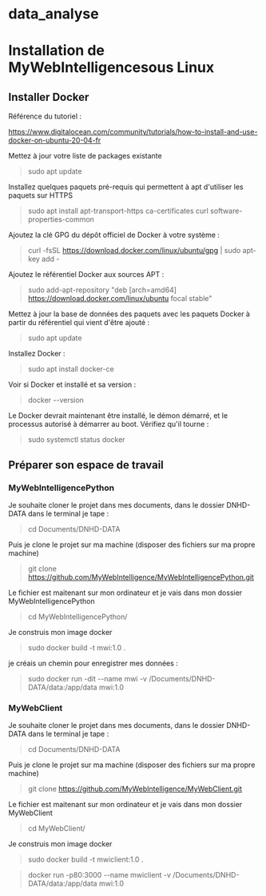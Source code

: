 # data_analyse

# Installation de MyWebIntelligencesous Linux 

## Installer Docker

Référence du tutoriel : 

https://www.digitalocean.com/community/tutorials/how-to-install-and-use-docker-on-ubuntu-20-04-fr

Mettez à jour votre liste de packages existante 

> sudo apt update

Installez quelques paquets pré-requis qui permettent à apt d'utiliser les paquets sur HTTPS 

> sudo apt install apt-transport-https ca-certificates curl software-properties-common

Ajoutez la clé GPG du dépôt officiel de Docker à votre système :

> curl -fsSL https://download.docker.com/linux/ubuntu/gpg | sudo apt-key add -

Ajoutez le référentiel Docker aux sources APT :

> sudo add-apt-repository "deb [arch=amd64] https://download.docker.com/linux/ubuntu focal stable"

Mettez à jour la base de données des paquets avec les paquets Docker à partir du référentiel qui vient d'être ajouté :

> sudo apt update

Installez Docker :

> sudo apt install docker-ce

Voir si Docker et installé et sa version : 

> docker --version

Le Docker devrait maintenant être installé, le démon démarré, et le processus autorisé à démarrer au boot. Vérifiez qu'il tourne :

> sudo systemctl status docker

## Préparer son espace de travail 

### MyWebIntelligencePython 

Je souhaite cloner le projet dans mes documents, dans le dossier DNHD-DATA dans le terminal je tape :

> cd Documents/DNHD-DATA

Puis je clone le projet sur ma machine (disposer des fichiers sur ma propre machine)

> git clone https://github.com/MyWebIntelligence/MyWebIntelligencePython.git

Le fichier est maitenant sur mon ordinateur et je vais dans mon dossier MyWebIntelligencePython

> cd MyWebIntelligencePython/

Je construis mon image docker 

> sudo docker build -t mwi:1.0 .

je créais un chemin pour enregistrer mes données : 

> sudo docker run -dit --name mwi -v /Documents/DNHD-DATA/data:/app/data mwi:1.0

### MyWebClient 

Je souhaite cloner le projet dans mes documents, dans le dossier DNHD-DATA dans le terminal je tape :

> cd Documents/DNHD-DATA

Puis je clone le projet sur ma machine (disposer des fichiers sur ma propre machine)

> git clone https://github.com/MyWebIntelligence/MyWebClient.git

Le fichier est maitenant sur mon ordinateur et je vais dans mon dossier MyWebClient

> cd MyWebClient/

Je construis mon image docker 

> sudo docker build -t mwiclient:1.0 .

> docker run -p80:3000 --name mwiclient -v /Documents/DNHD-DATA/data:/app/data mwi:1.0













